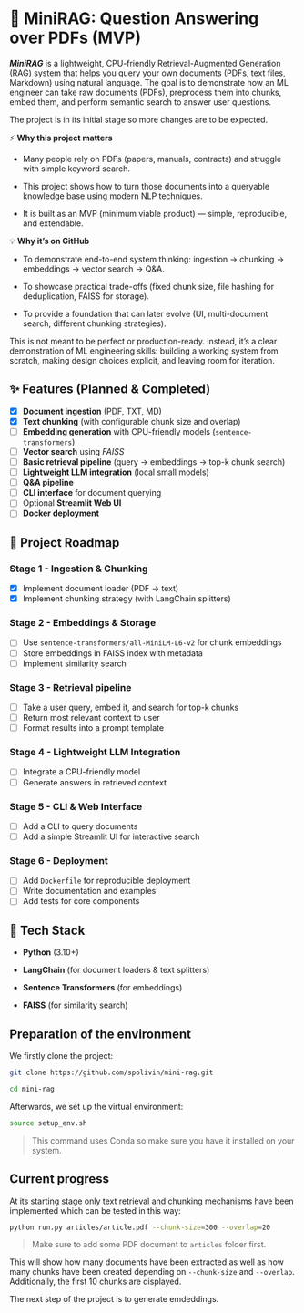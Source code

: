 # 📖 MiniRAG: Question Answering over PDFs (MVP)

***MiniRAG*** is a lightweight, CPU-friendly Retrieval-Augmented Generation (RAG) system that helps you query your own documents (PDFs, text files, Markdown) using natural language. The goal is to demonstrate how an ML engineer can take raw documents (PDFs), preprocess them into chunks, embed them, and perform semantic search to answer user questions.

The project is in its initial stage so more changes are to be expected.

⚡ **Why this project matters**

* Many people rely on PDFs (papers, manuals, contracts) and struggle with simple keyword search.

* This project shows how to turn those documents into a queryable knowledge base using modern NLP techniques.

* It is built as an MVP (minimum viable product) — simple, reproducible, and extendable.

💡 **Why it’s on GitHub**

* To demonstrate end-to-end system thinking: ingestion → chunking → embeddings → vector search → Q&A.

* To showcase practical trade-offs (fixed chunk size, file hashing for deduplication, FAISS for storage).

* To provide a foundation that can later evolve (UI, multi-document search, different chunking strategies).

This is not meant to be perfect or production-ready. Instead, it’s a clear demonstration of ML engineering skills: building a working system from scratch, making design choices explicit, and leaving room for iteration.

## ✨ Features (Planned & Completed)

- [x] **Document ingestion** (PDF, TXT, MD)
- [x] **Text chunking** (with configurable chunk size and overlap)
- [ ] **Embedding generation** with CPU-friendly models (`sentence-transformers`)
- [ ] **Vector search** using *FAISS*
- [ ] **Basic retrieval pipeline** (query → embeddings → top-k chunk search)
- [ ] **Lightweight LLM integration** (local small models)
- [ ] **Q&A pipeline**
- [ ] **CLI interface** for document querying
- [ ] Optional **Streamlit Web UI**
- [ ] **Docker deployment**

## 🚀 Project Roadmap

### Stage 1 - Ingestion & Chunking

- [x] Implement document loader (PDF → text)
- [x] Implement chunking strategy (with LangChain splitters)

### Stage 2 - Embeddings & Storage

- [ ] Use `sentence-transformers/all-MiniLM-L6-v2` for chunk embeddings
- [ ] Store embeddings in FAISS index with metadata
- [ ] Implement similarity search

### Stage 3 - Retrieval pipeline

- [ ] Take a user query, embed it, and search for top-k chunks
- [ ] Return most relevant context to user
- [ ] Format results into a prompt template

### Stage 4 - Lightweight LLM Integration

- [ ] Integrate a CPU-friendly model
- [ ] Generate answers in retrieved context

### Stage 5 - CLI & Web Interface

- [ ] Add a CLI to query documents
- [ ] Add a simple Streamlit UI for interactive search

### Stage 6 - Deployment

- [ ] Add `Dockerfile` for reproducible deployment
- [ ] Write documentation and examples
- [ ] Add tests for core components

## 🔧 Tech Stack

* **Python** (3.10+)

* **LangChain** (for document loaders & text splitters)

* **Sentence Transformers** (for embeddings)

* **FAISS** (for similarity search)

## Preparation of the environment

We firstly clone the project:

```bash
git clone https://github.com/spolivin/mini-rag.git

cd mini-rag
```

Afterwards, we set up the virtual environment:

```bash
source setup_env.sh
```
> This command uses Conda so make sure you have it installed on your system.

## Current progress

At its starting stage only text retrieval and chunking mechanisms have been implemented which can be tested in this way:

```bash
python run.py articles/article.pdf --chunk-size=300 --overlap=20
```
> Make sure to add some PDF document to `articles` folder first.

This will show how many documents have been extracted as well as how many chunks have been created depending on `--chunk-size` and `--overlap`. Additionally, the first 10 chunks are displayed.

The next step of the project is to generate emdeddings.
